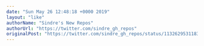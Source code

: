 ```yaml
---
date: "Sun May 26 12:48:18 +0000 2019"
layout: "like"
authorName: "Sindre's New Repos"
authorUrl: "https://twitter.com/sindre_gh_repos"
originalPost: "https://twitter.com/sindre_gh_repos/status/1132629531183869957"
---
```


